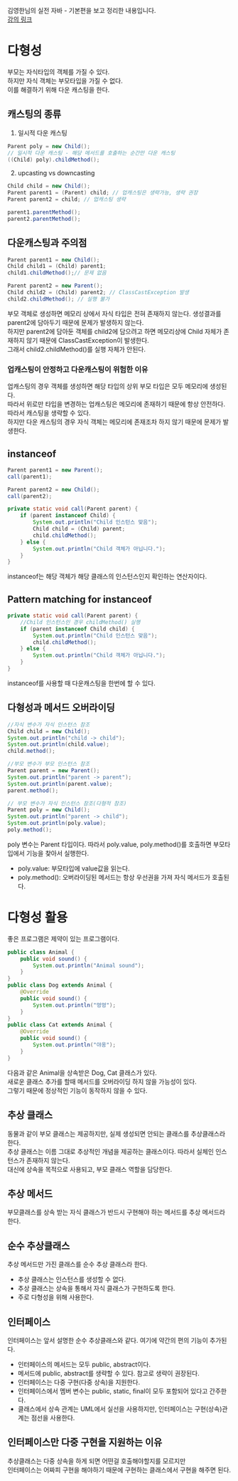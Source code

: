 김영한님의 실전 자바 - 기본편을 보고 정리한 내용입니다.  
[강의 링크](https://www.inflearn.com/course/%EA%B9%80%EC%98%81%ED%95%9C%EC%9D%98-%EC%8B%A4%EC%A0%84-%EC%9E%90%EB%B0%94-%EA%B8%B0%EB%B3%B8%ED%8E%B8/dashboard)
# 다형성

부모는 자식타입의 객체를 가질 수 있다.  
하지만 자식 객체는 부모타입을 가질 수 없다.  
이를 해결하기 위해 다운 캐스팅을 한다.  

## 캐스팅의 종류
1. 일시적 다운 캐스팅
```java
Parent poly = new Child();
// 일시적 다운 캐스팅 - 해당 메서드를 호출하는 순간만 다운 캐스팅
((Child) poly).childMethod();
```
2. upcasting vs downcasting
```java
Child child = new Child();
Parent parent1 = (Parent) child; // 업캐스팅은 생략가능, 생략 권장
Parent parent2 = child; // 업캐스팅 생략

parent1.parentMethod();
parent2.parentMethod();
```

## 다운캐스팅과 주의점
```java
Parent parent1 = new Child();
Child child1 = (Child) parent1;
child1.childMethod();// 문제 없음

Parent parent2 = new Parent();
Child child2 = (Child) parent2; // ClassCastException 발생
child2.childMethod(); // 실행 불가
```
부모 객체로 생성하면 메모리 상에서 자식 타입은 전혀 존재하지 않는다. 생성결과를 parent2에 담아두기 때문에 문제가 발생하지 않는다.  
하지만 parent2에 담아둔 객체를 child2에 담으려고 하면 메모리상에 Child 자체가 존재하지 않기 때문에 ClassCastException이 발생한다.  
그래서 child2.childMethod()를 실행 자체가 안된다.

### 업캐스팅이 안정하고 다운캐스팅이 위험한 이유
업캐스팅의 경우 객체를 생성하면 해당 타입의 상위 부모 타입은 모두 메모리에 생성된다.  
따라서 위로만 타입을 변경하는 업캐스팅은 메모리에 존재하기 때문에 항상 안전하다.  
따라서 캐스팅을 생략할 수 있다.  
하지만 다운 캐스팅의 경우 자식 객체는 메모리에 존재조차 하지 않기 때문에 문제가 발생한다.

## instanceof
```java
Parent parent1 = new Parent();
call(parent1);

Parent parent2 = new Child();
call(parent2);

private static void call(Parent parent) {
    if (parent instanceof Child) {
        System.out.println("Child 인스턴스 맞음");
        Child child = (Child) parent;
        child.childMethod();
    } else {
        System.out.println("Child 객체가 아닙니다.");
    }
}
```
instanceof는 해당 객체가 해당 클래스의 인스턴스인지 확인하는 연산자이다.

## Pattern matching for instanceof
```java
private static void call(Parent parent) {
    //Child 인스턴스인 경우 childMethod() 실행
    if (parent instanceof Child child) {
        System.out.println("Child 인스턴스 맞음");
        child.childMethod();
    } else {
        System.out.println("Child 객체가 아닙니다.");
    }
}
```
instanceof를 사용할 때 다운캐스팅을 한번에 할 수 있다.

## 다형성과 메서드 오버라이딩
```java
//자식 변수가 자식 인스턴스 참조
Child child = new Child();
System.out.println("child -> child");
System.out.println(child.value);
child.method();

//부모 변수가 부모 인스턴스 참조
Parent parent = new Parent();
System.out.println("parent -> parent");
System.out.println(parent.value);
parent.method();

// 부모 변수가 자식 인스턴스 참조(다형적 참조)
Parent poly = new Child();
System.out.println("parent -> child");
System.out.println(poly.value);
poly.method();
```
poly 변수는 Parent 타입이다. 따라서 poly.value, poly.method()를 호출하면 부모타입에서 기능을 찾아서 실행한다.  
- poly.value: 부모타입에 value값을 읽는다.
- poly.method(): 오버라이딩된 메서드는 항상 우선권을 가져 자식 메서드가 호출된다.


# 다형성 활용
좋은 프로그램은 제약이 있는 프로그램이다.  
```java
public class Animal {
    public void sound() {
        System.out.println("Animal sound");
    }
}
public class Dog extends Animal {
    @Override
    public void sound() {
        System.out.println("멍멍");
    }
}
public class Cat extends Animal {
    @Override
    public void sound() {
        System.out.println("야옹");
    }
}
```

다음과 같은 Animal을 상속받은 Dog, Cat 클래스가 있다.  
새로운 클래스 추가를 할때 메서드를 오버라이딩 하지 않을 가능성이 있다.  
그렇기 때문에 정상적인 기능이 동작하지 않을 수 있다.  


## 추상 클래스
동물과 같이 부모 클래스는 제공하지만, 실제 생성되면 안되는 클래스를 추상클래스라 한다.  
추상 클래스는 이름 그대로 추상적인 개념을 제공하는 클래스이다. 따라서 실체인 인스턴스가 존재하지 않는다.  
대신에 상속을 목적으로 사용되고, 부모 클래스 역할을 담당한다.  

## 추상 메서드
부모클래스를 상속 받는 자식 클래스가 반드시 구현해야 하는 메서드를 추상 메서드라 한다.

## 순수 추상클래스
추상 메서드만 가진 클래스를 순수 추상 클래스라 한다.  
- 추상 클래스는 인스턴스를 생성할 수 없다.
- 추상 클래스는 상속을 통해서 자식 클래스가 구현하도록 한다.
- 주로 다형성을 위해 사용한다.

## 인터페이스
인터페이스는 앞서 설명한 순수 추상클래스와 같다. 여기에 약간의 편의 기능이 추가된다.  
- 인터페이스의 메서드는 모두 public, abstract이다.
- 메서드에 public, abstract를 생략할 수 있다. 참고로 생략이 권장된다.
- 인터페이스는 다중 구현(다중 상속)을 지원한다.
- 인터페이스에서 멤버 변수는 public, static, final이 모두 포함되어 있다고 간주한다.
- 클래스에서 상속 관계는 UML에서 실선을 사용하지만, 인터페이스는 구현(상속)관계는 점선을 사용한다.

## 인터페이스만 다중 구현을 지원하는 이유
추상클래스는 다중 상속을 하게 되면 어떤걸 호출해야할지를 모르지만  
인터페이스는 어짜피 구현을 해야하기 때문에 구현하는 클래스에서 구현을 해주면 된다.